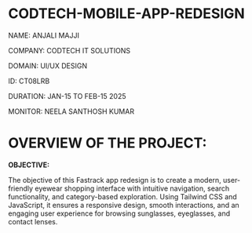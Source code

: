 # CODTECH-MOBILE-APP-REDESIGN

NAME: ANJALI MAJJI

COMPANY: CODTECH IT SOLUTIONS

DOMAIN: UI/UX DESIGN

ID: CT08LRB

DURATION: JAN-15 TO FEB-15 2025

MONITOR: NEELA SANTHOSH KUMAR

# OVERVIEW OF THE PROJECT:

****OBJECTIVE:****


The objective of this Fastrack app redesign is to create a modern, user-friendly eyewear shopping interface with intuitive navigation, search functionality, and category-based exploration. Using Tailwind CSS and JavaScript, it ensures a responsive design, smooth interactions, and an engaging user experience for browsing sunglasses, eyeglasses, and contact lenses.
